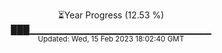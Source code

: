 <p align="center">
⏳Year Progress (12.53 %) <br>
███▁▁▁▁▁▁▁▁▁▁▁▁▁▁▁▁▁▁▁▁▁▁▁▁▁▁▁ <br>
<sub>Updated: Wed, 15 Feb 2023 18:02:40 GMT</sub>
</p>

